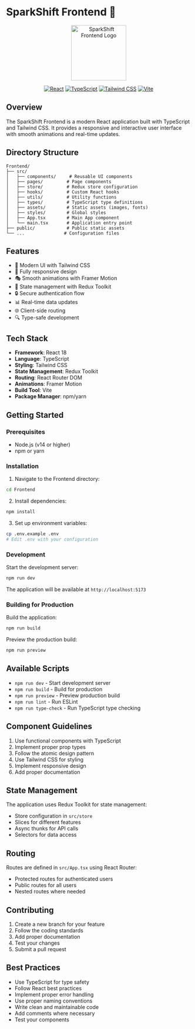 # SparkShift Frontend 🎨

<div align="center">
  <img src="https://sparkshift.digital/assets/logo-Dop5KKen.png" alt="SparkShift Frontend Logo" width="150"/>
  
  [![React](https://img.shields.io/badge/React-18.3.1-blue.svg)](https://reactjs.org/)
  [![TypeScript](https://img.shields.io/badge/TypeScript-5.5.3-3178C6.svg)](https://www.typescriptlang.org/)
  [![Tailwind CSS](https://img.shields.io/badge/Tailwind-3.4.1-38B2AC.svg)](https://tailwindcss.com/)
  [![Vite](https://img.shields.io/badge/Vite-5.4.2-646CFF.svg)](https://vitejs.dev/)
</div>

## Overview

The SparkShift Frontend is a modern React application built with TypeScript and Tailwind CSS. It provides a responsive and interactive user interface with smooth animations and real-time updates.

## Directory Structure

```
Frontend/
├── src/
│   ├── components/     # Reusable UI components
│   ├── pages/         # Page components
│   ├── store/         # Redux store configuration
│   ├── hooks/         # Custom React hooks
│   ├── utils/         # Utility functions
│   ├── types/         # TypeScript type definitions
│   ├── assets/        # Static assets (images, fonts)
│   ├── styles/        # Global styles
│   ├── App.tsx        # Main App component
│   └── main.tsx       # Application entry point
├── public/            # Public static assets
└── ...               # Configuration files
```

## Features

- 🎨 Modern UI with Tailwind CSS
- 📱 Fully responsive design
- 🎭 Smooth animations with Framer Motion
- 🔄 State management with Redux Toolkit
- 🔒 Secure authentication flow
- 📊 Real-time data updates
- 🌐 Client-side routing
- 🔍 Type-safe development

## Tech Stack

- **Framework**: React 18
- **Language**: TypeScript
- **Styling**: Tailwind CSS
- **State Management**: Redux Toolkit
- **Routing**: React Router DOM
- **Animations**: Framer Motion
- **Build Tool**: Vite
- **Package Manager**: npm/yarn

## Getting Started

### Prerequisites
- Node.js (v14 or higher)
- npm or yarn

### Installation

1. Navigate to the Frontend directory:
```bash
cd Frontend
```

2. Install dependencies:
```bash
npm install
```

3. Set up environment variables:
```bash
cp .env.example .env
# Edit .env with your configuration
```

### Development

Start the development server:
```bash
npm run dev
```

The application will be available at `http://localhost:5173`

### Building for Production

Build the application:
```bash
npm run build
```

Preview the production build:
```bash
npm run preview
```

## Available Scripts

- `npm run dev` - Start development server
- `npm run build` - Build for production
- `npm run preview` - Preview production build
- `npm run lint` - Run ESLint
- `npm run type-check` - Run TypeScript type checking

## Component Guidelines

1. Use functional components with TypeScript
2. Implement proper prop types
3. Follow the atomic design pattern
4. Use Tailwind CSS for styling
5. Implement responsive design
6. Add proper documentation

## State Management

The application uses Redux Toolkit for state management:
- Store configuration in `src/store`
- Slices for different features
- Async thunks for API calls
- Selectors for data access

## Routing

Routes are defined in `src/App.tsx` using React Router:
- Protected routes for authenticated users
- Public routes for all users
- Nested routes where needed

## Contributing

1. Create a new branch for your feature
2. Follow the coding standards
3. Add proper documentation
4. Test your changes
5. Submit a pull request

## Best Practices

- Use TypeScript for type safety
- Follow React best practices
- Implement proper error handling
- Use proper naming conventions
- Write clean and maintainable code
- Add comments where necessary
- Test your components 